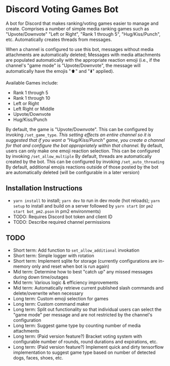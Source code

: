 # Discord Voting Games Bot
A bot for Discord that makes ranking/voting games easier to manage and create. Comprises a number of simple media ranking games such as "Upvote/Downvote" "Left or Right", "Rank 1 through 5", "Hug/Kiss/Punch", etc. Automatically creates threads from messages.

When a channel is configured to use this bot, messages without media attachments are automatically deleted; Messages with media attachments are populated automatically with the appropriate reaction emoji (i.e., if the channel's "game mode" is "Upvote/Downvote", the message will automatically have the emojis "⬆️" and "⬇️" applied).

Available Games include:

- Rank 1 through 5
- Rank 1 through 10
- Left or Right
- Left Right or Middle
- Upvote/Downvote
- Hug/Kiss/Punch

By default, the game is "Upvote/Downvote". This can be configured by invoking `/set_game_type`. *This setting effects an entire channel so it is suggested that if you want a "Hug/Kiss/Punch" game, you create a channel for that and configure the bot appropriately within that channel.*
By default, users can only make one emoji reaction selection. This can be configured by invoking `/set_allow_multiple`
By default, threads are automatically created by the bot. This can be configured by invoking `/set_auto_threading`
By default, additional emojis reactions outside of those posted by the bot are automatically deleted (will be configurable in a later version)

## Installation Instructions
- `yarn install` to install; `yarn dev` to run in dev mode (hot reloads); `yarn setup` to install and build on a server followed by `yarn start` (or `pm2 start bot_pm2.pson` in pm2 environments)
- TODO: Requires Discord bot token and client ID
- TODO: Describe required channel permissions

## TODO ##
- Short term: Add function to `set_allow_additional` invokation
- Short term: Simple logger with rotation
- Short term: Implement sqlite for storage (currently configurations are in-memory only and reset when bot is run again)
- Mid term: Determine how to best "catch up" any missed messages during down time/outages
- Mid term: Various logic & efficiency improvements
- Mid term: Automatically retrieve current published slash commands and delete/overwrite when necessary
- Long term: Custom emoji selection for games
- Long term: Custom command maker
- Long term: Split out functionality so that individual users can select the "game mode" per message and are not restricted by the channel's configuration
- Long term: Suggest game type by counting number of media attachments
- Long term: (Paid version feature?) Bracket voting system with configurable number of rounds, round durations and expirations, etc.
- Long term: (Paid version feature?) Implement quick and dirty tensorflow implementation to suggest game type based on number of detected dogs, faces, shoes, etc.